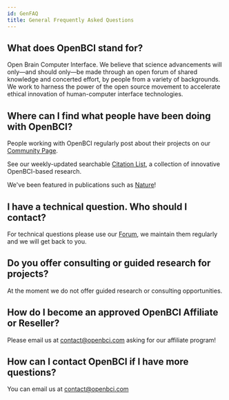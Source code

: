```yaml
---
id: GenFAQ
title: General Frequently Asked Questions
---
```

## What does OpenBCI stand for?

Open Brain Computer Interface. We believe that science advancements will only—and should only—be made through an open forum of shared knowledge and concerted effort, by people from a variety of backgrounds. We work to harness the power of the open source movement to accelerate ethical innovation of human-computer interface technologies.

## Where can I find what people have been doing with OpenBCI?

People working with OpenBCI regularly post about their projects on our [Community Page](http://openbci.com/community).

See our weekly-updated searchable [Citation List](https://openbci.com/citations), a collection of innovative OpenBCI-based research.

We've been featured in publications such as [Nature](https://www.nature.com/articles/s41598-019-41895-7)!

## I have a technical question. Who should I contact?

For technical questions please use our [Forum](http://openbci.com/forum), we maintain them regularly and we will get back to you.

## Do you offer consulting or guided research for projects?

At the moment we do not offer guided research or consulting opportunities.

## How do I become an approved OpenBCI Affiliate or Reseller?

Please email us at [contact@openbci.com](mailto:contact@openbci.com) asking for our affiliate program!

## How can I contact OpenBCI if I have more questions?

You can email us at [contact@openbci.com](mailto:contact@openbci.com)
